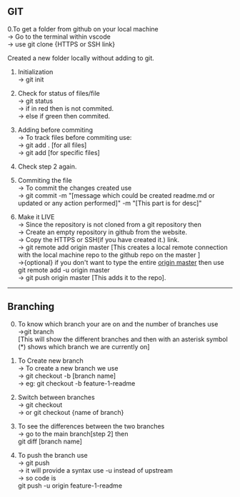 ## GIT

0.To get a folder from github on your local machine<br/>
-> Go to the terminal within vscode<br/>
-> use git clone {HTTPS or SSH link}

Created a new folder locally without adding to git.
1. Initialization<br/>
    -> git init

2. Check for status of files/file<br/>
    -> git status<br/>
            -> if in red then is not commited.<br/>
            -> else if green then commited.<br/>

3. Adding before commiting<br/>
    -> To track files before commiting use:<br/>
        ->  git add .  [for all files]<br/>
        ->  git add <filename> [for specific files]<br/>

4. Check step 2 again.

5. Commiting the file<br/>
    -> To commit the changes created use <br/>
        -> git commit -m "[message which could be created readme.md or updated or any action performed]" -m "[This part is for desc]"<br/>

6. Make it LIVE<br/>
    -> Since the repository is not cloned from a git repository then <br/>
        -> Create an empty repository in github from the website.<br/>
        -> Copy the HTTPS or SSH(if you have created it.) link.<br/>
        -> git remote add origin master [This creates a local remote connection with the local machine repo to the github repo on the master ]
        <br/>
        ->{optional} if you don't want to type the entire <u>origin master</u> then use git remote add -u origin master<br/> 
        -> git push origin master [This adds it to the repo].

<hr>

## Branching
 
0. To know which branch your are on and the number of branches use <br/>
->git branch<br/>
[This will show the different branches and then with an asterisk symbol (*) shows which branch we are currently on]<br/>

1. To Create new branch <br/>
-> To create a new branch we use<br/>
-> git checkout -b [branch name]<br/>
-> eg: git checkout -b feature-1-readme <br/>

2. Switch between branches<br/>
-> git checkout<br/>
-> or git checkout {name of branch}<br/>

3. To see the differences between the two branches<br/>
-> go to the main branch[step 2] then<br/>
git diff [branch name]

4. To push the branch use<br/>
-> git push <br/>
-> it will provide a syntax use -u instead of upstream<br/>
-> so code is<br/>
 git push -u origin feature-1-readme <br/>



